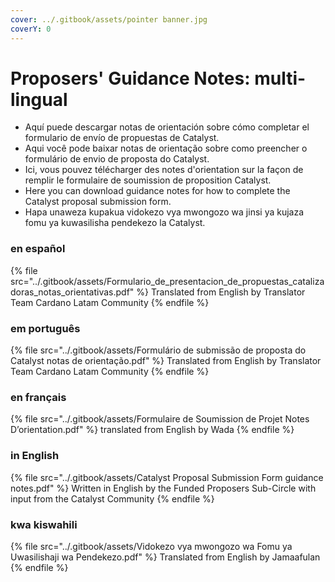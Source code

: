 ```yaml
---
cover: ../.gitbook/assets/pointer banner.jpg
coverY: 0
---
```


# Proposers' Guidance Notes: multi-lingual

* Aquí puede descargar notas de orientación sobre cómo completar el formulario de envío de propuestas de Catalyst.
* Aqui você pode baixar notas de orientação sobre como preencher o formulário de envio de proposta do Catalyst.
* Ici, vous pouvez télécharger des notes d'orientation sur la façon de remplir le formulaire de soumission de proposition Catalyst.
* Here you can download guidance notes for how to complete the Catalyst proposal submission form.
* Hapa unaweza kupakua vidokezo vya mwongozo wa jinsi ya kujaza fomu ya kuwasilisha pendekezo la Catalyst.

### en español

{% file src="../.gitbook/assets/Formulario_de_presentacion_de_propuestas_catalizadoras_notas_orientativas.pdf" %}
Translated from English by Translator Team Cardano Latam Community
{% endfile %}

### em português

{% file src="../.gitbook/assets/Formulário de submissão de proposta do Catalyst notas de orientação.pdf" %}
Translated from English by Translator Team Cardano Latam Community
{% endfile %}

### en français

{% file src="../.gitbook/assets/Formulaire de Soumission de Projet Notes D’orientation.pdf" %}
translated from English by Wada
{% endfile %}

### in English

{% file src="../.gitbook/assets/Catalyst Proposal Submission Form guidance notes.pdf" %}
Written in English by the Funded Proposers Sub-Circle with input from the Catalyst Community
{% endfile %}

### kwa kiswahili

{% file src="../.gitbook/assets/Vidokezo vya mwongozo wa Fomu ya Uwasilishaji wa Pendekezo.pdf" %}
Translated from English by Jamaafulan
{% endfile %}
